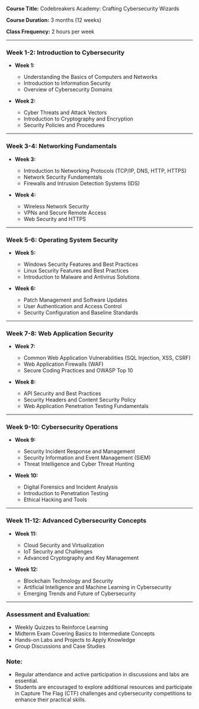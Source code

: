 **Course Title:** Codebreakers Academy: Crafting Cybersecurity Wizards

**Course Duration:** 3 months (12 weeks)

**Class Frequency:** 2 hours per week

---

### **Week 1-2: Introduction to Cybersecurity**
- **Week 1:** 
  - Understanding the Basics of Computers and Networks
  - Introduction to Information Security
  - Overview of Cybersecurity Domains

- **Week 2:** 
  - Cyber Threats and Attack Vectors
  - Introduction to Cryptography and Encryption
  - Security Policies and Procedures

---

### **Week 3-4: Networking Fundamentals**
- **Week 3:**
  - Introduction to Networking Protocols (TCP/IP, DNS, HTTP, HTTPS)
  - Network Security Fundamentals
  - Firewalls and Intrusion Detection Systems (IDS)

- **Week 4:**
  - Wireless Network Security
  - VPNs and Secure Remote Access
  - Web Security and HTTPS

---

### **Week 5-6: Operating System Security**
- **Week 5:**
  - Windows Security Features and Best Practices
  - Linux Security Features and Best Practices
  - Introduction to Malware and Antivirus Solutions

- **Week 6:**
  - Patch Management and Software Updates
  - User Authentication and Access Control
  - Security Configuration and Baseline Standards

---

### **Week 7-8: Web Application Security**
- **Week 7:**
  - Common Web Application Vulnerabilities (SQL Injection, XSS, CSRF)
  - Web Application Firewalls (WAF)
  - Secure Coding Practices and OWASP Top 10

- **Week 8:**
  - API Security and Best Practices
  - Security Headers and Content Security Policy
  - Web Application Penetration Testing Fundamentals

---

### **Week 9-10: Cybersecurity Operations**
- **Week 9:**
  - Security Incident Response and Management
  - Security Information and Event Management (SIEM)
  - Threat Intelligence and Cyber Threat Hunting

- **Week 10:**
  - Digital Forensics and Incident Analysis
  - Introduction to Penetration Testing
  - Ethical Hacking and Tools

---

### **Week 11-12: Advanced Cybersecurity Concepts**
- **Week 11:**
  - Cloud Security and Virtualization
  - IoT Security and Challenges
  - Advanced Cryptography and Key Management

- **Week 12:**
  - Blockchain Technology and Security
  - Artificial Intelligence and Machine Learning in Cybersecurity
  - Emerging Trends and Future of Cybersecurity

---

### **Assessment and Evaluation:**
- Weekly Quizzes to Reinforce Learning
- Midterm Exam Covering Basics to Intermediate Concepts
- Hands-on Labs and Projects to Apply Knowledge
- Group Discussions and Case Studies



### **Note:**
- Regular attendance and active participation in discussions and labs are essential.
- Students are encouraged to explore additional resources and participate in Capture The Flag (CTF) challenges and cybersecurity competitions to enhance their practical skills.

